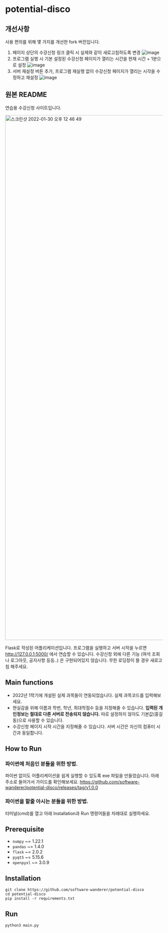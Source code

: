 # potential-disco

## 개선사항
사용 편의를 위해 몇 가지를 개선한 fork 버전입니다.
1. 페이지 상단의 수강신청 링크 클릭 시 실제와 같이 새로고침하도록 변경
![image](https://user-images.githubusercontent.com/17094868/153767836-95e3750f-8908-46c7-9d64-86f14b9b8aa4.png)
2. 프로그램 실행 시 기본 설정된 수강신청 페이지가 열리는 시간을 현재 시간 + 1분으로 설정
![image](https://user-images.githubusercontent.com/17094868/153767906-f229d56b-b47b-474d-90e1-d7a9293d5974.png)
3. 서버 재설정 버튼 추가, 프로그램 재실행 없이 수강신청 페이지가 열리는 시각을 수정하고 재설정
![image](https://user-images.githubusercontent.com/17094868/153767921-7cda3b0b-dc7a-436c-91ff-27fbc2e546fe.png)

## 원본 README
연습용 수강신청 사이트입니다. 

<img width="1680" alt="스크린샷 2022-01-30 오후 12 46 49" src="https://user-images.githubusercontent.com/98575585/151685906-67aca09d-ed39-4fca-aa82-8a0206ea9531.png">

Flask로 작성된 어플리케이션입니다. 프로그램을 실행하고 서버 시작을 누르면 http://127.0.0.1:5000/ 에서 연습할 수 있습니다. 
수강신청 외에 다른 기능 (여석 조회나 로그아웃, 공지사항 등등..) 은 구현되어있지 않습니다. 무한 로딩창이 뜰 경우 새로고침 해주세요. 

## Main functions 
* 2022년 1학기에 개설된 실제 과목들이 연동되었습니다. 실제 과목코드를 입력해보세요. 
* 현실감을 위해 이름과 학번, 학년, 최대학점수 등을 지정해줄 수 있습니다. **입력된 개인정보는 절대로 다른 서버로 전송되지 않습니다.** 따로 설정하지 않아도 기본값(홍길동)으로 사용할 수 있습니다.
* 수강신청 페이지 시작 시간을 지정해줄 수 있습니다. 서버 시간은 자신의 컴퓨터 시간과 동일합니다.

## How to Run
### 파이썬에 처음인 분들을 위한 방법. 
파이썬 없이도 어플리케이션을 쉽게 실행할 수 있도록 exe 파일을 만들었습니다. 아래 주소로 들어가서 가이드를 확인해보세요. 
https://github.com/software-wanderer/potential-disco/releases/tag/v1.0.0

### 파이썬을 할줄 아시는 분들을 위한 방법. 
터미널(cmd)를 열고 아래 Installation과  Run 명령어들을 차례대로 실행하세요. 

## Prerequisite
* `numpy` ~= 1.22.1
* `pandas` ~= 1.4.0
* `flask` ~= 2.0.2
* `pyqt5` ~= 5.15.6
* `openpyxl` ~= 3.0.9


## Installation
```Shell
git clone https://github.com/software-wanderer/potential-disco
cd potential-disco
pip install -r requirements.txt
```

## Run
```Shell
python3 main.py
```
